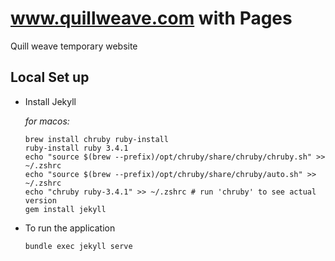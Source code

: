 # www.quillweave.com with Pages
Quill weave temporary website

## Local Set up
* Install Jekyll
  
  _for macos:_
  ```
  brew install chruby ruby-install
  ruby-install ruby 3.4.1
  echo "source $(brew --prefix)/opt/chruby/share/chruby/chruby.sh" >> ~/.zshrc
  echo "source $(brew --prefix)/opt/chruby/share/chruby/auto.sh" >> ~/.zshrc
  echo "chruby ruby-3.4.1" >> ~/.zshrc # run 'chruby' to see actual version
  gem install jekyll
  ```

* To run the application
  ```
  bundle exec jekyll serve
  ```

  
